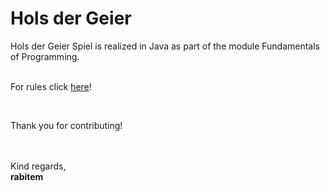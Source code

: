 # Hols der Geier
Hols der Geier Spiel is realized in Java as part of the module Fundamentals of Programming. 
<br>
<br>
<p>
  For rules click <a href = "https://de.wikipedia.org/wiki/Hol%E2%80%99s_der_Geier" >here</a>!
</p>
<br>
<p>
  Thank you for contributing! <br>
</p>
<br>
<br>
Kind regards,<br>
<b>rabitem</b>
